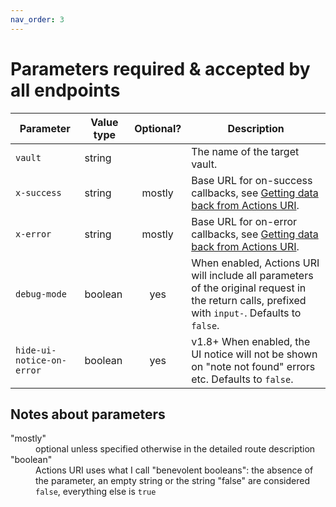 ```yaml
---
nav_order: 3
---
```


# Parameters required & accepted by all endpoints

| Parameter                 | Value type | Optional? | Description                                                                                                                                    
| ------------------------- | ---------- | :-------: | -----------------------------------------------------------------------------------------------------------------------------------------------
| `vault`                   | string     |           | The name of the target vault.                                                                                                                  
| `x-success`               | string     |  mostly   | Base URL for on-success callbacks, see [Getting data back from Actions URI](callbacks.md).                                                     
| `x-error`                 | string     |  mostly   | Base URL for on-error callbacks, see [Getting data back from Actions URI](callbacks.md).                                                       
| `debug-mode`              | boolean    |    yes    | When enabled, Actions URI will include all parameters of the original request in the return calls, prefixed with `input-`. Defaults to `false`.
| `hide-ui-notice-on-error` | boolean    |    yes    | <span class="tag tag-version">v1.8+</span> When enabled, the UI notice will not be shown on "note not found" errors etc. Defaults to `false`.  

## Notes about parameters

<dl>
  <dt>"mostly"</dt>
  <dd>optional unless specified otherwise in the detailed route description</dd>
  <dt>"boolean"</dt>
  <dd>Actions URI uses what I call "benevolent booleans": the absence of the parameter, an empty string or the string "false" are considered <code>false</code>, everything else is <code>true</code></dd>
</dl>
